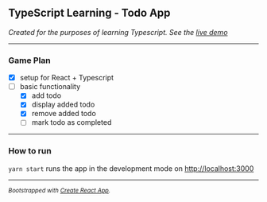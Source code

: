## TypeScript Learning - Todo App

_Created for the purposes of learning Typescript. See the [live demo](http://polapolaczek.github.io/typescript-learning-todo-app)_

---

### Game Plan

-   [x] setup for React + Typescript
-   [ ] basic functionality
    -   [x] add todo
    -   [x] display added todo
    -   [x] remove added todo
    -   [ ] mark todo as completed

---

### How to run

`yarn start` runs the app in the development mode on [http://localhost:3000](http://localhost:3000)

---

_<small>Bootstrapped with [Create React App](https://github.com/facebook/create-react-app).</small>_
